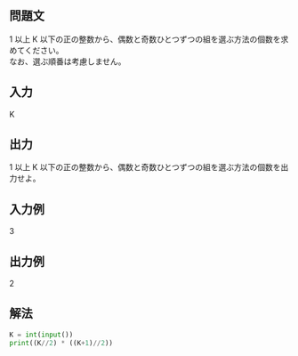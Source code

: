 ## 問題文
1 以上 
K 以下の正の整数から、偶数と奇数ひとつずつの組を選ぶ方法の個数を求めてください。  
なお、選ぶ順番は考慮しません。
## 入力
K
## 出力
1 以上 
K 以下の正の整数から、偶数と奇数ひとつずつの組を選ぶ方法の個数を出力せよ。
## 入力例
3
## 出力例
2
## 解法

```python
K = int(input())
print((K//2) * ((K+1)//2))